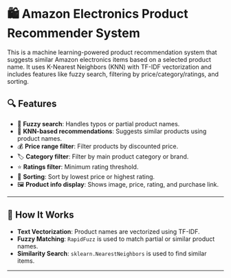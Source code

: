 # 🛍️ Amazon Electronics Product Recommender System

This is a machine learning-powered product recommendation system that suggests similar Amazon electronics items based on a selected product name. It uses K-Nearest Neighbors (KNN) with TF-IDF vectorization and includes features like fuzzy search, filtering by price/category/ratings, and sorting.


## 🔍 Features

- 🔎 **Fuzzy search**: Handles typos or partial product names.
- 🎯 **KNN-based recommendations**: Suggests similar products using product names.
- 💰 **Price range filter**: Filter products by discounted price.
- 🏷️ **Category filter**: Filter by main product category or brand.
- ⭐ **Ratings filter**: Minimum rating threshold.
- 🔽 **Sorting**: Sort by lowest price or highest rating.
- 🖼️ **Product info display**: Shows image, price, rating, and purchase link.

---

## 🧠 How It Works

- **Text Vectorization**: Product names are vectorized using TF-IDF.
- **Fuzzy Matching**: `RapidFuzz` is used to match partial or similar product names.
- **Similarity Search**: `sklearn.NearestNeighbors` is used to find similar items.

---



